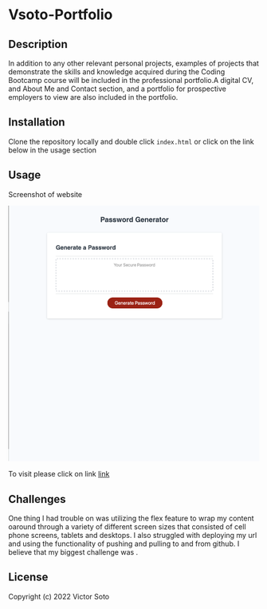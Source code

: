 # Vsoto-Portfolio

## Description
In addition to any other relevant personal projects, examples of projects that demonstrate the skills and knowledge acquired during the Coding Bootcamp course will be included in the professional portfolio.A digital CV, and About Me and Contact section, and a portfolio for prospective employers to view are also included in the portfolio.

## Installation

Clone the repository locally and double click `index.html` or click on the link below in the usage section


## Usage

Screenshot of website

![Screenshot](assets/Images/Screenshotofpasswordgenerator.png)

To visit please click on link [link](https://vsoto7697.github.io/Vsoto-Portfolio)

## Challenges
One thing I had trouble on was utilizing the flex feature to wrap my content oaround through a variety of different screen sizes that consisted of cell phone screens, tablets and desktops. I also struggled with deploying my url and using the functionality of pushing and pulling to and from github. I believe that my biggest challenge was . 

## License


Copyright (c) 2022 Victor Soto